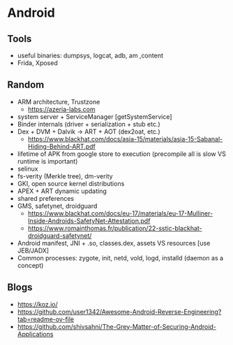 # Android #

## Tools ##
* useful binaries: dumpsys, logcat, adb, am ,content
* Frida, Xposed
  
## Random ##
* ARM architecture, Trustzone
  * https://azeria-labs.com
* system server + ServiceManager [getSystemService]
* Binder internals (driver + serialization + stub etc.)
* Dex + DVM + Dalvik -> ART + AOT (dex2oat, etc.)
  * https://www.blackhat.com/docs/asia-15/materials/asia-15-Sabanal-Hiding-Behind-ART.pdf
* lifetime of APK from google store to execution (precompile all is slow VS runtime is important)
* selinux
* fs-verity (Merkle tree), dm-verity
* GKI, open source kernel distributions
* APEX + ART dynamic updating
* shared preferences
* GMS, safetynet, droidguard
  * https://www.blackhat.com/docs/eu-17/materials/eu-17-Mulliner-Inside-Androids-SafetyNet-Attestation.pdf
  * https://www.romainthomas.fr/publication/22-sstic-blackhat-droidguard-safetynet/
* Android manifest, JNI + .so, classes.dex, assets VS resources [use JEB/JADX]
* Common processes: zygote, init, netd, vold, logd, installd (daemon as a concept)


## Blogs ##
* https://koz.io/
* https://github.com/user1342/Awesome-Android-Reverse-Engineering?tab=readme-ov-file
* https://github.com/shivsahni/The-Grey-Matter-of-Securing-Android-Applications
